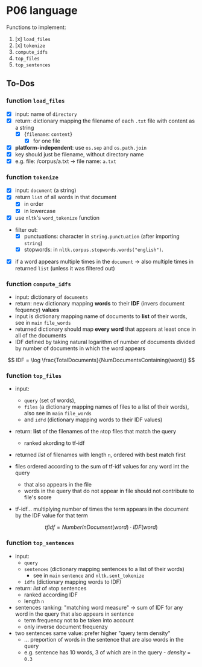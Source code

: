 # P06 language #

Functions to implement:

1. [x] ```load_files```
2. [x] ```tokenize```
3. ```compute_idfs```
4. ```top_files```
5. ```top_sentences```

## To-Dos ##

### function ```load_files``` ###

+ [x] input: name of ```directory```
+ [x] return: dictionary mapping the filename of each ```.txt``` file with content as a string
  + [x] {```filename```: ```content```}
    + [x] for one file

+ [x] **platform-independent**: use ```os.sep``` and ```os.path.join```
+ [x] key should just be filename, without directory name
+ [x] e.g. file: /corpus/a.txt -> file name: ```a.txt```

### function ```tokenize``` ###

+ [x] input: ```document``` (a string)
+ [x] return ```list``` of all words in that document
  + [x] in order
  + [x] in lowercase
+ [x] use ```nltk```'s ```word_tokenize``` function
+ filter out:
  + [x] punctuations: character in ```string.punctuation``` (after importing ```string```)
  + [x] stopwords: in ```nltk.corpus.stopwords.words("english")```.
+ [x] if a word appears multiple times in the ```document``` &rarr; also multiple times in returned ```list``` (unless it was filtered out)

### function ```compute_idfs``` ###

+ input: dictionary of ```documents```
+ return: new dictionary mapping **words** to their **IDF** (invers document fequency) **values**
+ input is dictionary mapping name of documents to **list** of their words, see in ```main``` ```file_words```
+ returned dictionary should map **every word** that appears at least once in all of the documents
+ IDF defined by taking natural logarithm of number of documents divided by number of documents in which the word appears

$$
IDF = \log \frac{TotalDocuments}{NumDocumentsContaining(word)}
$$

### function ```top_files``` ###

+ input:
  + ```query``` (set of words),
  + ```files```  (a dictionary mapping names of files to a list of their words), also see in ```main``` ```file_words```
  + and ```idfd``` (dictionary mapping words to their IDF values)
  
+ return: **list** of the filenames of the ```n```top files that match the query
  + ranked akording to tf-idf

+ returned *list* of filenames with length ```n```, ordered with best match first

+ files ordered according to the sum of tf-idf values for any word int the query
  + that also appears in the file
  + words in the query that do not appear in file should not contribute to file's score
+ tf-idf... multiplying number of times the term appears in the document by the IDF value for that term

$$
tfidf = NumberInDocument(word) \cdot IDF(word)
$$

### function ```top_sentences``` ###

+ input:
  + ```query```
  + ```sentences``` (dictionary mapping sentences to a list of their words)
    + see in ```main``` ```sentence``` and ```nltk.sent_tokenize```
  + ```idfs``` (dictionary mapping words to IDF)
+ return: *list* of ```n```top sentences
  + ranked according IDF
  + length ```n```
+ sentences ranking: "matching word measure" -> sum of IDF for any word in the query that also appears in sentence
  + term frequency not to be taken into account
  + only inverse document frequenzy
+ two sentences same value: prefer higher "query term density"
  + ... preportion of words in the sentence that are also words in the query
  + e.g. sentence has 10 words, 3 of which are in the query - *density* = ```0.3```

